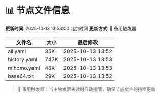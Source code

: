 # 📊 节点文件信息

**更新时间**: 2025-10-13 13:53:00 北京时间
**更新方式**: 🔄 备用触发器

| 文件名 | 大小 | 最后修改 |
|--------|------|----------|
| all.yaml | 35K | 2025-10-13 13:52 |
| history.yaml | 747K | 2025-10-13 13:53 |
| mihomo.yaml | 48K | 2025-10-13 13:53 |
| base64.txt | 29K | 2025-10-13 13:52 |

> 🔄 备用触发器：当主触发器失效时自动接管，确保节点文件的持续更新
